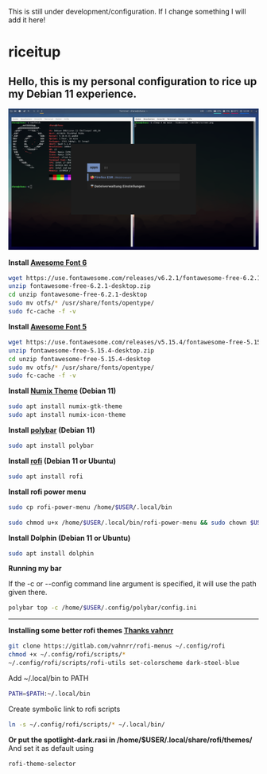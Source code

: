 This is still under development/configuration. If I change something I will add it here!

# riceitup
Hello, this is my personal configuration to rice up my Debian 11 experience.
---
![rice](https://raw.githubusercontent.com/shananiki/riceitup/main/screen.png)


**Install [Awesome Font 6](https://use.fontawesome.com/releases/v6.2.1/fontawesome-free-6.2.1-desktop.zip)**
```bash
wget https://use.fontawesome.com/releases/v6.2.1/fontawesome-free-6.2.1-desktop.zip
unzip fontawesome-free-6.2.1-desktop.zip
cd unzip fontawesome-free-6.2.1-desktop
sudo mv otfs/* /usr/share/fonts/opentype/
sudo fc-cache -f -v
```

**Install [Awesome Font 5](https://use.fontawesome.com/releases/v5.15.4/fontawesome-free-5.15.4-desktop.zip)**
```bash
wget https://use.fontawesome.com/releases/v5.15.4/fontawesome-free-5.15.4-desktop.zip
unzip fontawesome-free-5.15.4-desktop.zip
cd unzip fontawesome-free-5.15.4-desktop
sudo mv otfs/* /usr/share/fonts/opentype/
sudo fc-cache -f -v
```


**Install [Numix Theme](https://github.com/numixproject/numix-gtk-theme) (Debian 11)**
```bash
sudo apt install numix-gtk-theme
sudo apt install numix-icon-theme
```


**Install [polybar](https://github.com/polybar/polybar) (Debian 11)**
```bash
sudo apt install polybar
```

**Install [rofi](https://github.com/davatorium/rofi/blob/next/INSTALL.md) (Debian 11 or Ubuntu)**
```bash
sudo apt install rofi
```

**Install rofi power menu**
```bash
sudo cp rofi-power-menu /home/$USER/.local/bin
```
```bash
sudo chmod u+x /home/$USER/.local/bin/rofi-power-menu && sudo chown $USER /home/$USER/.local/bin/rofi-power-menu
```

**Install Dolphin (Debian 11 or Ubuntu)**
```bash
sudo apt install dolphin
```

**Running my bar**

If the -c or --config command line argument is specified, it will use the path given there.
```bash
polybar top -c /home/$USER/.config/polybar/config.ini
```

----------

**Installing some better rofi themes [Thanks vahnrr](https://gitlab.com/vahnrr/rofi-menus/-/tree/rofi-1.5.4/)**

```bash
git clone https://gitlab.com/vahnrr/rofi-menus ~/.config/rofi
chmod +x ~/.config/rofi/scripts/*
~/.config/rofi/scripts/rofi-utils set-colorscheme dark-steel-blue
```

Add ~/.local/bin to PATH
```bash
PATH=$PATH:~/.local/bin
```

Create symbolic link to rofi scripts
```bash
ln -s ~/.config/rofi/scripts/* ~/.local/bin/
```

**Or put the spotlight-dark.rasi in /home/$USER/.local/share/rofi/themes/**
And set it as default using
```bash
rofi-theme-selector
```

